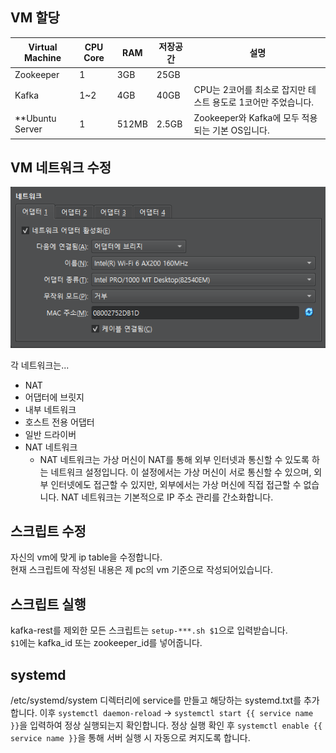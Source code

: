 ## VM 할당
| Virtual Machine | CPU Core | RAM | 저장공간 | 설명 |
| --- | --- | --- | --- | --- |
| Zookeeper | 1 | 3GB | 25GB |  |
| Kafka | 1~2 | 4GB | 40GB | CPU는 2코어를 최소로 잡지만 테스트 용도로 1코어만 주었습니다. |
| **Ubuntu Server | 1 | 512MB | 2.5GB | Zookeeper와 Kafka에 모두 적용되는 기본 OS입니다. |

## VM 네트워크 수정
![네트워크는 어댑터에 브릿지로](image.png)

각 네트워크는...
- NAT
- 어댑터에 브릿지
- 내부 네트워크
- 호스트 전용 어댑터
- 일반 드라이버
- NAT 네트워크
  - NAT 네트워크는 가상 머신이 NAT를 통해 외부 인터넷과 통신할 수 있도록 하는 네트워크 설정입니다. 이 설정에서는 가상 머신이 서로 통신할 수 있으며, 외부 인터넷에도 접근할 수 있지만, 외부에서는 가상 머신에 직접 접근할 수 없습니다. NAT 네트워크는 기본적으로 IP 주소 관리를 간소화합니다.

## 스크립트 수정
자신의 vm에 맞게 ip table을 수정합니다.  
현재 스크립트에 작성된 내용은 제 pc의 vm 기준으로 작성되어있습니다.

## 스크립트 실행
kafka-rest를 제외한 모든 스크립트는 `setup-***.sh $1`으로 입력받습니다.   
`$1`에는 kafka_id 또는 zookeeper_id를 넣어줍니다.

## systemd
/etc/systemd/system 디렉터리에 service를 만들고 해당하는 systemd.txt를 추가합니다.
이후 `systemctl daemon-reload` -> `systemctl start {{ service name }}`을 입력하여 정상 실행되는지 확인합니다.
정상 실행 확인 후 `systemctl enable {{ service name }}`을 통해 서버 실행 시 자동으로 켜지도록 합니다.